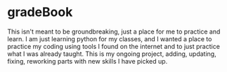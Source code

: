 # gradeBook
This isn't meant to be groundbreaking, just a place for me to practice and learn. I am just learning python for my classes, and I wanted a place to practice my coding using tools I found on the internet and to just practice what I was already taught.  This is my ongoing project, adding, updating, fixing, reworking parts with new skills I have picked up.
